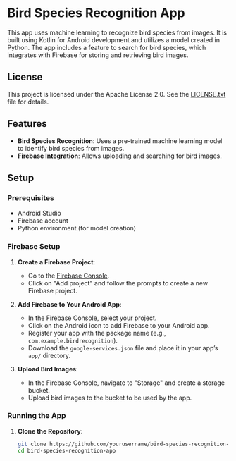 # Bird Species Recognition App

This app uses machine learning to recognize bird species from images. It is built using Kotlin for Android development and utilizes a model created in Python. The app includes a feature to search for bird species, which integrates with Firebase for storing and retrieving bird images.

## License

This project is licensed under the Apache License 2.0. See the [LICENSE.txt](LICENSE.txt) file for details.

## Features

- **Bird Species Recognition**: Uses a pre-trained machine learning model to identify bird species from images.
- **Firebase Integration**: Allows uploading and searching for bird images.

## Setup

### Prerequisites

- Android Studio
- Firebase account
- Python environment (for model creation)

### Firebase Setup

1. **Create a Firebase Project**:
   - Go to the [Firebase Console](https://console.firebase.google.com/).
   - Click on "Add project" and follow the prompts to create a new Firebase project.

2. **Add Firebase to Your Android App**:
   - In the Firebase Console, select your project.
   - Click on the Android icon to add Firebase to your Android app.
   - Register your app with the package name (e.g., `com.example.birdrecognition`).
   - Download the `google-services.json` file and place it in your app’s `app/` directory.

3. **Upload Bird Images**:
   - In the Firebase Console, navigate to "Storage" and create a storage bucket.
   - Upload bird images to the bucket to be used by the app.

### Running the App

1. **Clone the Repository**:
   ```sh
   git clone https://github.com/yourusername/bird-species-recognition-app.git
   cd bird-species-recognition-app
